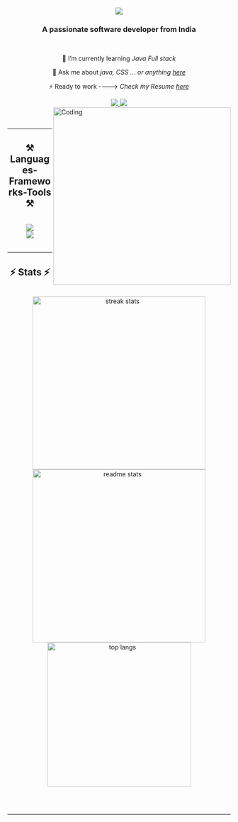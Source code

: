 <h1 align="center">
    <img src="https://readme-typing-svg.herokuapp.com?font=Roboto+Mono&weight=700&size=26&duration=2500&pause=800&random=false&width=435&lines=;I'm+Trushna+Khedkar" />
</h1>

<h3 align="center">A passionate software developer from India</h3>

<br/>

 



<div>
<div align="center">
 
 🌱 I’m currently learning *Java Full stack*

💬 Ask me about *java, CSS ... or anything [here]()*

⚡ Ready to work  ----> *Check my Resume [here]()*

 </div>
 
<div align="center"> 
  <a href="">
    <img src="https://img.shields.io/badge/Gmail-333333?style=for-the-badge&logo=gmail&logoColor=red" />
  </a>
  <a href="" target="_blank">
    <img src="https://img.shields.io/badge/LinkedIn-0077B5?style=for-the-badge&logo=linkedin&logoColor=white" target="_blank" />
  </a>
</div>
</div>
<div>
    <img align="right" alt="Coding" width="400" src="https://raw.githubusercontent.com/TheDudeThatCode/TheDudeThatCode/master/Assets/Developer.gif">
</div>
<br>
<br>

 <hr/>
 
<h2 align="center">⚒ Languages-Frameworks-Tools ⚒</h2>
<br/>
<div align="center">
    <img src="https://skillicons.dev/icons?i=react,bootstrap,html,css,vscode,github,git" /><br>
    <img src="https://skillicons.dev/icons?i=java,python,javascript,c,mysql" /><br>
</div>

<br/>
<hr/>

<!--   <div align="center">
<h2>🐍 My Contributions 🐍</h2>
  <br>
  <img alt="snake eating my contributions" src="https://raw.githubusercontent.com/salesp07/salesp07/output/github-contribution-grid-snake.svg" /> <br/><br/><br/>
</div> <hr/> -->


<h2 align="center">⚡ Stats ⚡</h2>
<br>
<div align=center>
  <img width=390 src="https://github-readme-streak-stats-salesp07.vercel.app/?user=vijayaadamane&count_private=true&theme=react&border_radius=10" alt="streak stats"/>
  <img width=390 src="https://github-readme-stats-salesp07.vercel.app/api?username=trushna-123&count_private=true&show_icons=true&theme=react&rank_icon=github&border_radius=10" alt="readme stats" />
  <br/>
    
  <img width=325 align="center" src="https://github-readme-stats.vercel.app/api/top-langs/?username=trushna-123&hide=HTML&langs_count=8&layout=compact&theme=react&border_radius=10&size_weight=0.5&count_weight=0.5&exclude_repo=github-readme-stats" alt="top langs" />
</div>

<br/><br/>

<hr/>

<br/>
